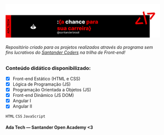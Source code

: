 ![Imagem](coders_santander.png)
###### Repositório criado para os projetos realizados através do programa sem fins lucrativos do [Santander Coders](https://ada.tech/sou-aluno/programas/santander-coders-2024) na trilha de Front-end!
### Conteúdo didático disponibilizado:
- [x] Front-end Estático (HTML e CSS)
- [x] Lógica de Programação (JS)
- [x] Programação Orientada a Objetos (JS)
- [x] Front-end Dinâmico (JS DOM)
- [x] Angular I
- [x] Angular II

`HTML` `CSS` `JavaScript`
#### Ada Tech — Santander Open Academy <3
